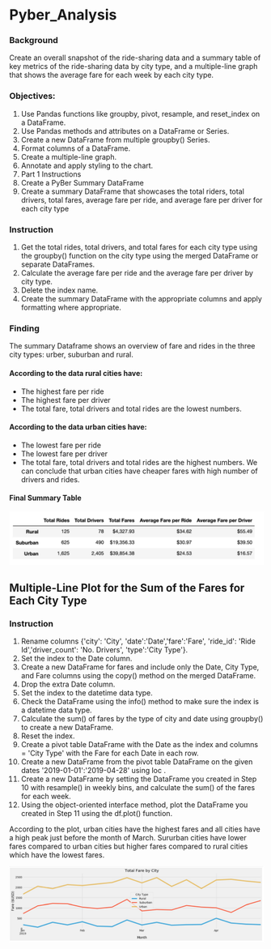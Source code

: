 # Pyber_Analysis

### Background
Create an overall snapshot of the ride-sharing data and a summary table of key metrics of the ride-sharing data by city type, and a multiple-line graph that shows the average fare for each week by each city type.

### Objectives:

1. Use Pandas functions like groupby, pivot, resample, and reset_index on a DataFrame.
2. Use Pandas methods and attributes on a DataFrame or Series.
3. Create a new DataFrame from multiple groupby() Series.
4. Format columns of a DataFrame.
5. Create a multiple-line graph.
6. Annotate and apply styling to the chart.
7. Part 1 Instructions
8. Create a PyBer Summary DataFrame
9. Create a summary DataFrame that showcases the total riders, total drivers, total fares, average fare per ride, and average fare per driver for each city type

### Instruction

1. Get the total rides, total drivers, and total fares for each city type using the groupby() function on the city type using the merged DataFrame or separate DataFrames.
2. Calculate the average fare per ride and the average fare per driver by city type.
3. Delete the index name.
4. Create the summary DataFrame with the appropriate columns and apply formatting where appropriate.

### Finding

The summary Dataframe shows an overview of fare and rides in the three city types: urber, suburban and rural.
#### According to the data rural cities have:
- The highest fare per ride
- The highest fare per driver
- The total fare, total drivers and total rides are the lowest numbers.
#### According to the data urban cities have:
- The lowest fare per ride
- The lowest fare per driver
- The total fare, total drivers and total rides are the highest numbers.
We can conclude that urban cities have cheaper fares with high number of drivers and rides.

#### Final Summary Table

![dataframe](https://github.com/Kalkidanalemaye/Pyber_Analysis/blob/master/summarytable.jpg)

## Multiple-Line Plot for the Sum of the Fares for Each City Type

### Instruction

1. Rename columns {'city': 'City', 'date':'Date','fare':'Fare', 'ride_id': 'Ride Id','driver_count': 'No. Drivers', 'type':'City Type'}.
2. Set the index to the Date column.
3. Create a new DataFrame for fares and include only the Date, City Type, and Fare columns using the copy() method on the merged DataFrame.
4. Drop the extra Date column.
5. Set the index to the datetime data type.
6. Check the DataFrame using the info() method to make sure the index is a datetime data type.
7. Calculate the sum() of fares by the type of city and date using groupby() to create a new DataFrame.
8. Reset the index.
9. Create a pivot table DataFrame with the Date as the index and columns = 'City Type' with the Fare for each Date in each row.
10. Create a new DataFrame from the pivot table DataFrame on the given dates '2019-01-01':'2019-04-28' using loc .
11. Create a new DataFrame by setting the DataFrame you created in Step 10 with resample() in weekly bins, and calculate the sum() of the fares for each week.
12. Using the object-oriented interface method, plot the DataFrame you created in Step 11 using the df.plot() function. 

According to the plot, urban cities have the highest fares and all cities have a high peak just before the month of March.
Sururban cities have lower fares compared to urban cities but higher fares compared to rural cities which have the lowest fares.

![multiplelineplot](https://github.com/Kalkidanalemaye/Pyber_Analysis/blob/master/totalfare.jpg)
